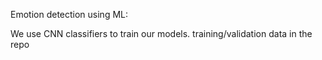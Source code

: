 Emotion detection using ML:

We use CNN classifiers to train our models. training/validation data in the repo
